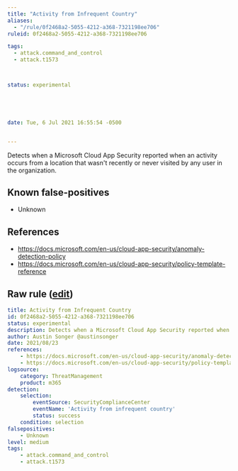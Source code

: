 ```yaml
---
title: "Activity from Infrequent Country"
aliases:
  - "/rule/0f2468a2-5055-4212-a368-7321198ee706"
ruleid: 0f2468a2-5055-4212-a368-7321198ee706

tags:
  - attack.command_and_control
  - attack.t1573



status: experimental





date: Tue, 6 Jul 2021 16:55:54 -0500


---
```


Detects when a Microsoft Cloud App Security reported when an activity occurs from a location that wasn't recently or never visited by any user in the organization.

<!--more-->


## Known false-positives

* Unknown



## References

* https://docs.microsoft.com/en-us/cloud-app-security/anomaly-detection-policy
* https://docs.microsoft.com/en-us/cloud-app-security/policy-template-reference


## Raw rule ([edit](https://github.com/SigmaHQ/sigma/edit/master/rules/cloud/m365/microsoft365_activity_from_infrequent_country.yml))
```yaml
title: Activity from Infrequent Country
id: 0f2468a2-5055-4212-a368-7321198ee706
status: experimental
description: Detects when a Microsoft Cloud App Security reported when an activity occurs from a location that wasn't recently or never visited by any user in the organization.
author: Austin Songer @austinsonger
date: 2021/08/23
references:
    - https://docs.microsoft.com/en-us/cloud-app-security/anomaly-detection-policy
    - https://docs.microsoft.com/en-us/cloud-app-security/policy-template-reference
logsource:
    category: ThreatManagement
    product: m365
detection:
    selection:
        eventSource: SecurityComplianceCenter
        eventName: 'Activity from infrequent country'
        status: success
    condition: selection
falsepositives:
    - Unknown
level: medium
tags:
    - attack.command_and_control
    - attack.t1573

```
